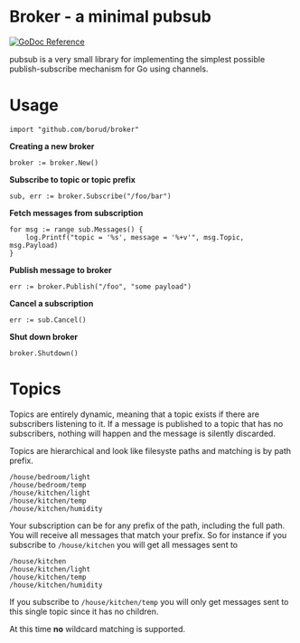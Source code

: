 # Broker - a minimal pubsub

[![GoDoc Reference](https://godoc.org/github.com/borud/broker?status.svg)](http://godoc.org/github.com/borud/broker)

pubsub is a very small library for implementing the simplest possible
publish-subscribe mechanism for Go using channels. 

# Usage

    import "github.com/borud/broker"
	
**Creating a new broker**

	broker := broker.New()
		
**Subscribe to topic or topic prefix**
		
    sub, err := broker.Subscribe("/foo/bar")
	
**Fetch messages from subscription**

    for msg := range sub.Messages() {
        log.Printf("topic = '%s', message = '%+v'", msg.Topic, msg.Payload)
    }

**Publish message to broker**

    err := broker.Publish("/foo", "some payload")
	
**Cancel a subscription**
	
	err := sub.Cancel()

**Shut down broker**

	broker.Shutdown()

# Topics

Topics are entirely dynamic, meaning that a topic exists if there are
subscribers listening to it.  If a message is published to a topic
that has no subscribers, nothing will happen and the message is
silently discarded.

Topics are hierarchical and look like filesyste paths and matching is
by path prefix.

    /house/bedroom/light
	/house/bedroom/temp
    /house/kitchen/light
    /house/kitchen/temp
    /house/kitchen/humidity

Your subscription can be for any prefix of the path, including the
full path.  You will receive all messages that match your prefix.  So
for instance if you subscribe to `/house/kitchen` you will get all
messages sent to 

    /house/kitchen
	/house/kitchen/light
	/house/kitchen/temp
	/house/kitchen/humidity
	
If you subscribe to `/house/kitchen/temp` you will only get messages
sent to this single topic since it has no children.

At this time **no** wildcard matching is supported.
